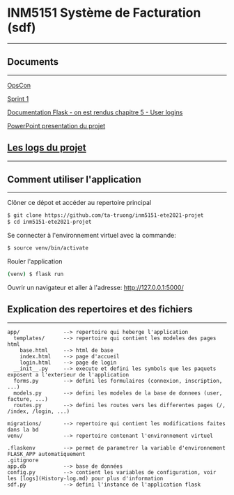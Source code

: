 # INM5151 Système de Facturation (sdf)
---
## Documents
---
[OpsCon](https://docs.google.com/document/d/1gFm7OCDQM8OezZi54VzVFRqCNnuyvWAwm8ISOs8H8CQ/edit#)

[Sprint 1](https://docs.google.com/document/d/1YnsLE2BXZ-MREk3PWpu65Rmxpdcfev8nZcXn98PMk6g/edit#)

[Documentation Flask - on est rendus chapitre 5 - User logins](https://blog.miguelgrinberg.com/post/the-flask-mega-tutorial-part-v-user-logins)

[PowerPoint presentation du projet](https://docs.google.com/presentation/d/1uslppIrlWSKgbWBgeMfVUH1LqGnuOxLnIFBX-3rYHqU/edit)

## [Les logs du projet](History-log.md)
---

## Comment utiliser l'application
---
Clôner ce dépot et accéder au repertoire principal
```bash
$ git clone https://github.com/ta-truong/inm5151-ete2021-projet
$ cd inm5151-ete2021-projet
```

Se connecter à l'environnement virtuel avec la commande:
```bash
$ source venv/bin/activate
```

Rouler l'application
```bash
(venv) $ flask run
```

Ouvrir un navigateur et aller à l'adresse: http://127.0.0.1:5000/

## Explication des repertoires et des fichiers
---
```
app/              --> repertoire qui heberge l'application
  templates/      --> repertoire qui contient les modeles des pages html
    base.html     --> html de base
    index.html    --> page d'accueil
    login.html    --> page de login
  __init__.py     --> execute et defini les symbols que les paquets exposent a l'exterieur de l'application
  forms.py        --> defini les formulaires (connexion, inscription, ...)
  models.py       --> defini les modeles de la base de donnees (user, facture, ...)
  routes.py       --> defini les routes vers les differentes pages (/, /index, /login, ...)

migrations/       --> repertoire qui contient les modifications faites dans la bd
venv/             --> repertoire contenant l'environnement virtuel

.flaskenv         --> permet de parametrer la variable d'environnement FLASK_APP automatiquement
.gitignore
app.db            --> base de données
config.py         --> contient les variables de configuration, voir les [logs](History-log.md) pour plus d'information
sdf.py            --> defini l'instance de l'application flask
```